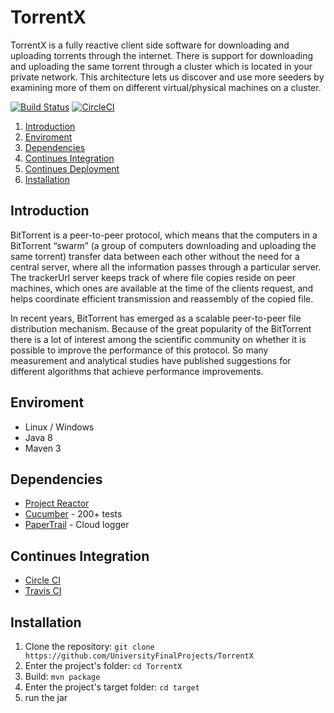 # TorrentX 

TorrentX is a fully reactive client side software for downloading and uploading torrents through the internet.
There is support for downloading and uploading the same torrent through a cluster which is located in your private network.
This architecture lets  us discover and use more seeders by examining more of them on different virtual/physical machines on a cluster.

[![Build Status](https://travis-ci.org/UniversityFinalProjects/TorrentX.svg?branch=master)](https://travis-ci.org/UniversityFinalProjects/TorrentX) 
[![CircleCI](https://circleci.com/gh/UniversityFinalProjects/TorrentX/tree/master.svg?style=svg)](https://circleci.com/gh/UniversityFinalProjects/TorrentX/tree/master)

1. [Introduction](#introduction)  
2. [Enviroment](#enviroment)  
3. [Dependencies](#dependencies)  
4. [Continues Integration](#continues-integration)  
5. [Continues Deployment](#continues-deployment)  
5. [Installation](#installation)

## Introduction

BitTorrent is a peer-to-peer protocol, which means that the computers in a BitTorrent “swarm” (a group of computers downloading and uploading the same torrent) transfer data between each other without the need for a central server, where all the information passes through a particular server.
The trackerUrl server keeps track of where file copies reside on peer machines, which ones are available at the time of the clients request, and helps coordinate efficient transmission and reassembly of the copied file.

In recent years, BitTorrent has emerged as a scalable peer-to-peer file distribution mechanism.
Because of the great popularity of the BitTorrent there is a lot of interest among the scientific community on whether it is possible to improve the performance of this protocol.
So many measurement and analytical studies have published suggestions for different algorithms that achieve performance improvements.


## Enviroment
* Linux / Windows
* Java 8
* Maven 3

## Dependencies
* [Project Reactor](https://github.com/reactor/reactor-core)
* [Cucumber](https://cucumber.io/) - 200+ tests
* [PaperTrail](https://papertrailapp.com/) - Cloud logger

## Continues Integration
* [Circle CI](https://circleci.com/)
* [Travis CI](https://travis-ci.org/)

## Installation
1. Clone the repository: `git clone https://github.com/UniversityFinalProjects/TorrentX`
2. Enter the project's folder: `cd TorrentX`
3. Build: `mvn package`
4. Enter the project's target folder: `cd target`
5. run the jar
